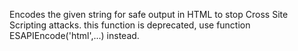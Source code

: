 Encodes the given string for safe output in HTML to stop Cross Site Scripting attacks.
		this function is deprecated, use function ESAPIEncode('html',...) instead.